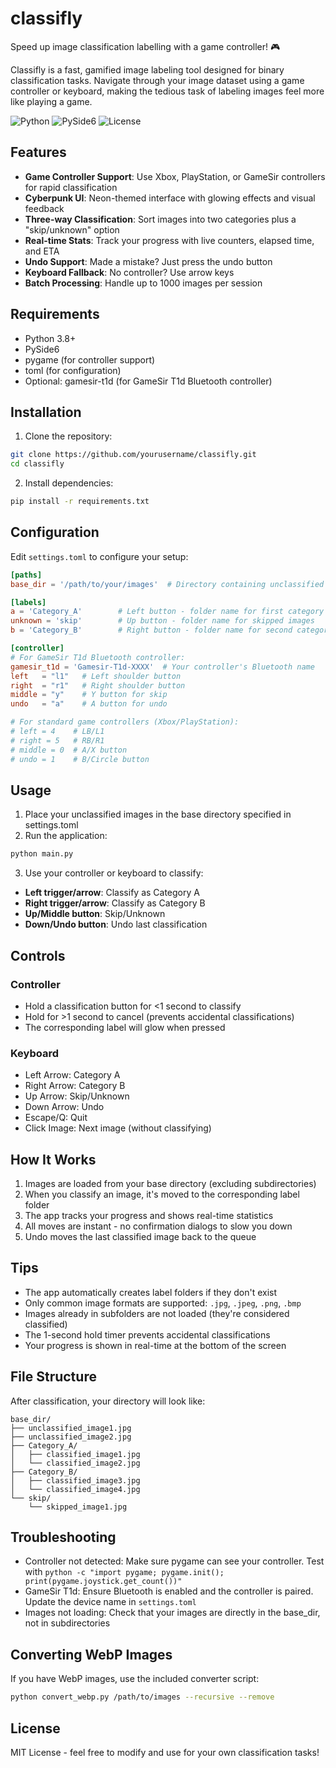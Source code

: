 # classifly

Speed up image classification labelling with a game controller! 🎮

Classifly is a fast, gamified image labeling tool designed for binary classification tasks. Navigate through your image dataset using a game controller or keyboard, making the tedious task of labeling images feel more like playing a game.

![Python](https://img.shields.io/badge/python-3.8+-blue.svg)
![PySide6](https://img.shields.io/badge/PySide6-6.9.0-green.svg)
![License](https://img.shields.io/badge/license-MIT-blue.svg)

## Features

- **Game Controller Support**: Use Xbox, PlayStation, or GameSir controllers for rapid classification
- **Cyberpunk UI**: Neon-themed interface with glowing effects and visual feedback
- **Three-way Classification**: Sort images into two categories plus a "skip/unknown" option
- **Real-time Stats**: Track your progress with live counters, elapsed time, and ETA
- **Undo Support**: Made a mistake? Just press the undo button
- **Keyboard Fallback**: No controller? Use arrow keys
- **Batch Processing**: Handle up to 1000 images per session

## Requirements

- Python 3.8+
- PySide6
- pygame (for controller support)
- toml (for configuration)
- Optional: gamesir-t1d (for GameSir T1d Bluetooth controller)

## Installation

1. Clone the repository:

```bash
git clone https://github.com/yourusername/classifly.git
cd classifly
```

2. Install dependencies:

```bash
pip install -r requirements.txt
```

## Configuration

Edit `settings.toml` to configure your setup:

```toml
[paths]
base_dir = '/path/to/your/images'  # Directory containing unclassified images

[labels]
a = 'Category_A'        # Left button - folder name for first category
unknown = 'skip'        # Up button - folder name for skipped images  
b = 'Category_B'        # Right button - folder name for second category

[controller]
# For GameSir T1d Bluetooth controller:
gamesir_t1d = 'Gamesir-T1d-XXXX'  # Your controller's Bluetooth name
left   = "l1"   # Left shoulder button
right  = "r1"   # Right shoulder button  
middle = "y"    # Y button for skip
undo   = "a"    # A button for undo

# For standard game controllers (Xbox/PlayStation):
# left = 4    # LB/L1
# right = 5   # RB/R1
# middle = 0  # A/X button
# undo = 1    # B/Circle button
```

## Usage

1. Place your unclassified images in the base directory specified in settings.toml
2. Run the application:

```bash
python main.py
```

3. Use your controller or keyboard to classify:

* **Left trigger/arrow**: Classify as Category A
* **Right trigger/arrow**: Classify as Category B
* **Up/Middle button**: Skip/Unknown
* **Down/Undo button**: Undo last classification

## Controls

### Controller

* Hold a classification button for <1 second to classify
* Hold for >1 second to cancel (prevents accidental classifications)
* The corresponding label will glow when pressed

### Keyboard

* Left Arrow: Category A
* Right Arrow: Category B
* Up Arrow: Skip/Unknown
* Down Arrow: Undo
* Escape/Q: Quit
* Click Image: Next image (without classifying)

## How It Works

1. Images are loaded from your base directory (excluding subdirectories)
2. When you classify an image, it's moved to the corresponding label folder
3. The app tracks your progress and shows real-time statistics
4. All moves are instant - no confirmation dialogs to slow you down
5. Undo moves the last classified image back to the queue

## Tips

* The app automatically creates label folders if they don't exist
* Only common image formats are supported: `.jpg`, `.jpeg`, `.png`, `.bmp`
* Images already in subfolders are not loaded (they're considered classified)
* The 1-second hold timer prevents accidental classifications
* Your progress is shown in real-time at the bottom of the screen

## File Structure

After classification, your directory will look like:

```
base_dir/
├── unclassified_image1.jpg
├── unclassified_image2.jpg
├── Category_A/
│   ├── classified_image1.jpg
│   └── classified_image2.jpg
├── Category_B/
│   ├── classified_image3.jpg
│   └── classified_image4.jpg
└── skip/
    └── skipped_image1.jpg
```

## Troubleshooting

* Controller not detected: Make sure pygame can see your controller. Test with `python -c "import pygame; pygame.init(); print(pygame.joystick.get_count())"`
* GameSir T1d: Ensure Bluetooth is enabled and the controller is paired. Update the device name in `settings.toml`
* Images not loading: Check that your images are directly in the base_dir, not in subdirectories

## Converting WebP Images

If you have WebP images, use the included converter script:

```bash
python convert_webp.py /path/to/images --recursive --remove
```

## License

MIT License - feel free to modify and use for your own classification tasks!